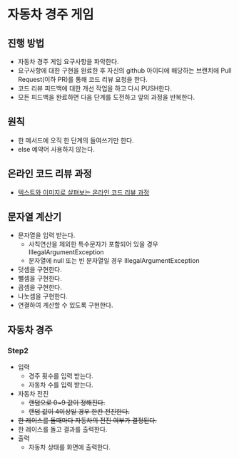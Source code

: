 # 자동차 경주 게임
## 진행 방법
* 자동차 경주 게임 요구사항을 파악한다.
* 요구사항에 대한 구현을 완료한 후 자신의 github 아이디에 해당하는 브랜치에 Pull Request(이하 PR)를 통해 코드 리뷰 요청을 한다.
* 코드 리뷰 피드백에 대한 개선 작업을 하고 다시 PUSH한다.
* 모든 피드백을 완료하면 다음 단계를 도전하고 앞의 과정을 반복한다.

## 원칙
* 한 메서드에 오직 한 단계의 들여쓰기만 한다. 
* else 예약어 사용하지 않는다. 

## 온라인 코드 리뷰 과정
* [텍스트와 이미지로 살펴보는 온라인 코드 리뷰 과정](https://github.com/next-step/nextstep-docs/tree/master/codereview)

## 문자열 계산기 
* 문자열을 입력 받는다.
    * 사칙연산을 제외한 특수문자가 포함되어 있을 경우 IllegalArgumentException
    * 문자열에 null 또는 빈 문자열일 경우 IllegalArgumentException
* 덧셈을 구현한다.
* 뺄셈을 구현한다.
* 곱셈을 구현한다.
* 나눗셈을 구현한다.
* 연결하여 계산할 수 있도록 구현한다. 


## 자동차 경주
### Step2
* 입력
    * 경주 횟수를 입력 받는다.
    * 자동차 수를 입력 받는다.
* 자동차 전진
    * ~~랜덤으로 0~9 값이 정해진다.~~ 
    * ~~랜덤 값이 4이상일 경우 한칸 전진한다.~~ 
* ~~한 레이스를 돌때마다 자동차의 전진 여부가 결정된다.~~
* 한 레이스를 돌고 결과를 출력한다.
* 출력
    * 자동차 상태를 화면에 출력한다.